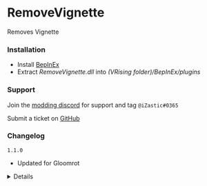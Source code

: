 # RemoveVignette
Removes Vignette

### Installation
- Install [BepInEx](https://v-rising.thunderstore.io/package/BepInEx/BepInExPack_V_Rising/)
- Extract _RemoveVignette.dll_ into _(VRising folder)/BepInEx/plugins_

### Support
Join the [modding discord](https://vrisingmods.com/discord) for support and tag `@iZastic#0365`

Submit a ticket on [GitHub](https://github.com/iZastic/vrising-removevignette/issues)

### Changelog
`1.1.0`
- Updated for Gloomrot

<details>

`1.0.0`
- Initial upload

</details>